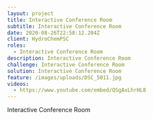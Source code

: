 ```yaml
---
layout: project
title: Interactive Conference Room
subtitle: Interactive Conference Room
date: 2020-08-26T22:58:12.204Z
client: HydroChemPSC
roles:
  - Interactive Conference Room
description: Interactive Conference Room
challenge: Interactive Conference Room
solution: Interactive Conference Room
feature: /images/uploads/DSC_5011.jpg
videos:
  - https://www.youtube.com/embed/QSgAxLhrHL8
---
```

Interactive Conference Room